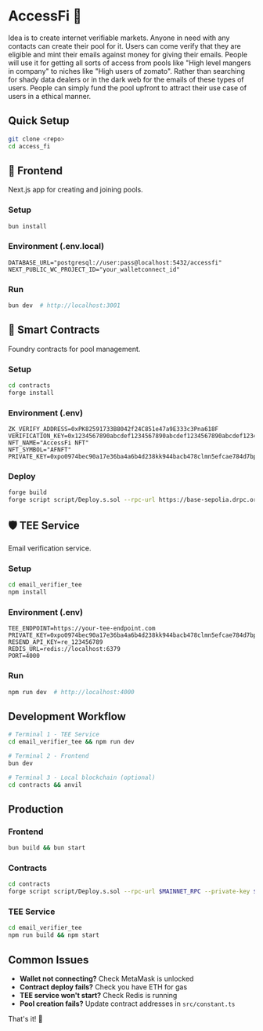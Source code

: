 # AccessFi 🚀

Idea is to create internet verifiable markets. 
Anyone in need with any contacts can create their pool for it.  Users can come verify that they are eligible and mint their emails against money for giving their emails. 
People will use it for getting all sorts of access from pools like "High level mangers in company" to niches like "High users of zomato". 
Rather than searching for  shady data dealers or in the dark web for the emails of these types of users. People can simply fund the pool upfront to attract their use case of users in a ethical manner.

## Quick Setup

```bash
git clone <repo>
cd access_fi
```

## 📱 Frontend

Next.js app for creating and joining pools.

### Setup
```bash
bun install
```

### Environment (.env.local)
```env
DATABASE_URL="postgresql://user:pass@localhost:5432/accessfi"
NEXT_PUBLIC_WC_PROJECT_ID="your_walletconnect_id"
```

### Run
```bash
bun dev  # http://localhost:3001
```

## 🔗 Smart Contracts

Foundry contracts for pool management.

### Setup
```bash
cd contracts
forge install
```

### Environment (.env)
```env
ZK_VERIFY_ADDRESS=0xPK82591733B8042f24C851e47a9E333c3Pna618F
VERIFICATION_KEY=0x1234567890abcdef1234567890abcdef1234567890abcdef1234567890abcdef
NFT_NAME="AccessFi NFT"
NFT_SYMBOL="AFNFT"
PRIVATE_KEY=0xpo0974bec90a17e36ba4a6b4d238kk944bacb478clmn5efcae784d7bp9g2ff80
```

### Deploy
```bash
forge build
forge script script/Deploy.s.sol --rpc-url https://base-sepolia.drpc.org --private-key $PRIVATE_KEY --broadcast
```

## 🛡️ TEE Service

Email verification service.

### Setup
```bash
cd email_verifier_tee
npm install
```

### Environment (.env)
```env
TEE_ENDPOINT=https://your-tee-endpoint.com
PRIVATE_KEY=0xpo0974bec90a17e36ba4a6b4d238kk944bacb478clmn5efcae784d7bp9g2ff80
RESEND_API_KEY=re_123456789
REDIS_URL=redis://localhost:6379
PORT=4000
```

### Run
```bash
npm run dev  # http://localhost:4000
```

## Development Workflow

```bash
# Terminal 1 - TEE Service
cd email_verifier_tee && npm run dev

# Terminal 2 - Frontend  
bun dev

# Terminal 3 - Local blockchain (optional)
cd contracts && anvil
```

## Production

### Frontend
```bash
bun build && bun start
```

### Contracts
```bash
cd contracts
forge script script/Deploy.s.sol --rpc-url $MAINNET_RPC --private-key $PRIVATE_KEY --broadcast
```

### TEE Service
```bash
cd email_verifier_tee
npm run build && npm start
```

## Common Issues

- **Wallet not connecting?** Check MetaMask is unlocked
- **Contract deploy fails?** Check you have ETH for gas
- **TEE service won't start?** Check Redis is running
- **Pool creation fails?** Update contract addresses in `src/constant.ts`

That's it! 🎉
